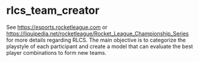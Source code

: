 # rlcs_team_creator
See https://esports.rocketleague.com or https://liquipedia.net/rocketleague/Rocket_League_Championship_Series for more details regarding RLCS. The main objective is to categorize the playstyle of each participant and create a model that can evaluate the best player combinations to form new teams.
